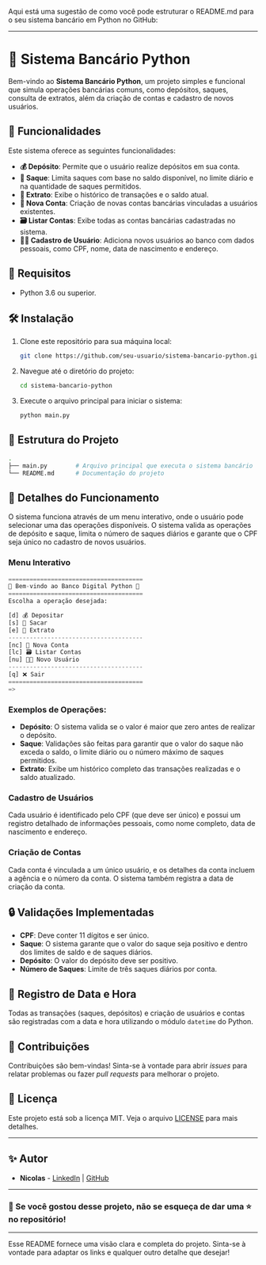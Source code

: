 Aqui está uma sugestão de como você pode estruturar o README.md para o seu sistema bancário em Python no GitHub:

---

# 🏦 Sistema Bancário Python

Bem-vindo ao **Sistema Bancário Python**, um projeto simples e funcional que simula operações bancárias comuns, como depósitos, saques, consulta de extratos, além da criação de contas e cadastro de novos usuários.

## 🚀 Funcionalidades

Este sistema oferece as seguintes funcionalidades:

- **💰 Depósito**: Permite que o usuário realize depósitos em sua conta.
- **💸 Saque**: Limita saques com base no saldo disponível, no limite diário e na quantidade de saques permitidos.
- **📜 Extrato**: Exibe o histórico de transações e o saldo atual.
- **🏦 Nova Conta**: Criação de novas contas bancárias vinculadas a usuários existentes.
- **🗃️ Listar Contas**: Exibe todas as contas bancárias cadastradas no sistema.
- **🧑‍💼 Cadastro de Usuário**: Adiciona novos usuários ao banco com dados pessoais, como CPF, nome, data de nascimento e endereço.

## 🔧 Requisitos

- Python 3.6 ou superior.

## 🛠️ Instalação

1. Clone este repositório para sua máquina local:

    ```bash
    git clone https://github.com/seu-usuario/sistema-bancario-python.git
    ```

2. Navegue até o diretório do projeto:

    ```bash
    cd sistema-bancario-python
    ```

3. Execute o arquivo principal para iniciar o sistema:

    ```bash
    python main.py
    ```

## 📂 Estrutura do Projeto

```bash
.
├── main.py        # Arquivo principal que executa o sistema bancário
└── README.md      # Documentação do projeto
```

## 📝 Detalhes do Funcionamento

O sistema funciona através de um menu interativo, onde o usuário pode selecionar uma das operações disponíveis. O sistema valida as operações de depósito e saque, limita o número de saques diários e garante que o CPF seja único no cadastro de novos usuários.

### Menu Interativo

```python
======================================
🏦 Bem-vindo ao Banco Digital Python 🏦
======================================
Escolha a operação desejada:

[d] 💰 Depositar
[s] 💸 Sacar
[e] 📜 Extrato
--------------------------------------
[nc] 🏦 Nova Conta
[lc] 🗃️ Listar Contas
[nu] 🧑‍💼 Novo Usuário
--------------------------------------
[q] ❌ Sair
======================================
=> 
```

### Exemplos de Operações:

- **Depósito**: O sistema valida se o valor é maior que zero antes de realizar o depósito.
- **Saque**: Validações são feitas para garantir que o valor do saque não exceda o saldo, o limite diário ou o número máximo de saques permitidos.
- **Extrato**: Exibe um histórico completo das transações realizadas e o saldo atualizado.
  
### Cadastro de Usuários

Cada usuário é identificado pelo CPF (que deve ser único) e possui um registro detalhado de informações pessoais, como nome completo, data de nascimento e endereço.

### Criação de Contas

Cada conta é vinculada a um único usuário, e os detalhes da conta incluem a agência e o número da conta. O sistema também registra a data de criação da conta.

## 🔒 Validações Implementadas

- **CPF**: Deve conter 11 dígitos e ser único.
- **Saque**: O sistema garante que o valor do saque seja positivo e dentro dos limites de saldo e de saques diários.
- **Depósito**: O valor do depósito deve ser positivo.
- **Número de Saques**: Limite de três saques diários por conta.

## 📅 Registro de Data e Hora

Todas as transações (saques, depósitos) e criação de usuários e contas são registradas com a data e hora utilizando o módulo `datetime` do Python.

## 🤝 Contribuições

Contribuições são bem-vindas! Sinta-se à vontade para abrir _issues_ para relatar problemas ou fazer _pull requests_ para melhorar o projeto.

## 📝 Licença

Este projeto está sob a licença MIT. Veja o arquivo [LICENSE](LICENSE) para mais detalhes.

---

## ✨ Autor

- **Nicolas** - [LinkedIn](https://www.linkedin.com/in/seu-perfil/) | [GitHub](https://github.com/seu-usuario/)

---

### 🌟 Se você gostou desse projeto, não se esqueça de dar uma ⭐ no repositório!

---

Esse README fornece uma visão clara e completa do projeto. Sinta-se à vontade para adaptar os links e qualquer outro detalhe que desejar!

